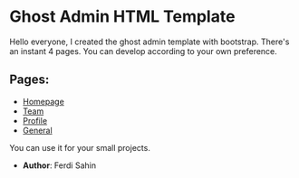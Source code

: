 # Ghost Admin HTML Template

Hello everyone, I created the ghost admin template with bootstrap. There's an instant 4 pages. You can develop according to your own preference.

## Pages:

* [Homepage](https://ferdisahin.github.io/Ghost-Admin-HTML-Template/index.html)
* [Team](https://ferdisahin.github.io/Ghost-Admin-HTML-Template/team.html)
* [Profile](https://ferdisahin.github.io/Ghost-Admin-HTML-Template/profile.html)
* [General](https://ferdisahin.github.io/Ghost-Admin-HTML-Template/general.html)

You can use it for your small projects.

* **Author**: Ferdi Sahin

